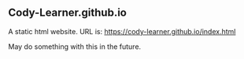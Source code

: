## Cody-Learner.github.io

A static html website. URL is: https://cody-learner.github.io/index.html

May do something with this in the future.
